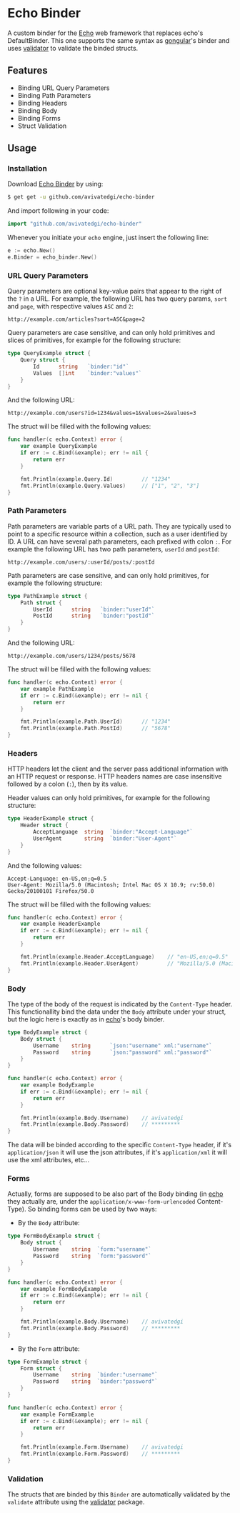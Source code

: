 # Echo Binder

A custom binder for the [Echo](https://echo.labstack.com/) web framework that replaces echo's DefaultBinder.
This one supports the same syntax as [gongular](https://github.com/mustafaakin/gongular)'s binder and uses [validator](https://github.com/go-playground/validator) to validate the binded structs.

## Features

* Binding URL Query Parameters
* Binding Path Parameters
* Binding Headers
* Binding Body
* Binding Forms
* Struct Validation

## Usage

### Installation

Download [Echo Binder](https://github.com/avivatedgi/echo-binder) by using:

```bash
$ get get -u github.com/avivatedgi/echo-binder
```

And import following in your code:

```go
import "github.com/avivatedgi/echo-binder"
```

Whenever you initiate your `echo` engine, just insert the following line:

```go
e := echo.New()
e.Binder = echo_binder.New()
```

### URL Query Parameters

Query parameters are optional key-value pairs that appear to the right of the `?` in a URL. For example, the following URL has two query params, `sort` and `page`, with respective values `ASC` and `2`:

```http
http://example.com/articles?sort=ASC&page=2
```

Query parameters are case sensitive, and can only hold primitives and slices of primitives, for example for the following structure:

```go
type QueryExample struct {
    Query struct {
        Id      string   `binder:"id"`
        Values  []int    `binder:"values"`
    }
}
```

And the following URL:

```http
http://example.com/users?id=1234&values=1&values=2&values=3
```

The struct will be filled with the following values:

```go
func handler(c echo.Context) error {
    var example QueryExample
    if err := c.Bind(&example); err != nil {
        return err
    }

    fmt.Println(example.Query.Id)         // "1234"
    fmt.Println(example.Query.Values)     // ["1", "2", "3"]
}
```

### Path Parameters

Path parameters are variable parts of a URL path. They are typically used to point to a specific resource within a collection, such as a user identified by ID. A URL can have several path parameters, each prefixed with colon `:`. For example the following URL has two path parameters, `userId` and `postId`:

```http
http://example.com/users/:userId/posts/:postId
```

Path parameters are case sensitive, and can only hold primitives, for example the following structure:

```go
type PathExample struct {
    Path struct {
        UserId      string   `binder:"userId"`
        PostId      string   `binder:"postId"`
    }
}
```

And the following URL:

```http
http://example.com/users/1234/posts/5678
```

The struct will be filled with the following values:

```go
func handler(c echo.Context) error {
    var example PathExample
    if err := c.Bind(&example); err != nil {
        return err
    }

    fmt.Println(example.Path.UserId)      // "1234"
    fmt.Println(example.Path.PostId)      // "5678"
}
```

### Headers

HTTP headers let the client and the server pass additional information with an HTTP request or response. HTTP headers names are case insensitive followed by a colon (`:`), then by its value.

Header values can only hold primitives, for example for the following structure:

```go
type HeaderExample struct {
    Header struct {
        AcceptLanguage  string  `binder:"Accept-Language"`
        UserAgent       string  `binder:"User-Agent"`
    }
}
```

And the following values:

```
Accept-Language: en-US,en;q=0.5
User-Agent: Mozilla/5.0 (Macintosh; Intel Mac OS X 10.9; rv:50.0) Gecko/20100101 Firefox/50.0
```

The struct will be filled with the following values:

```go
func handler(c echo.Context) error {
    var example HeaderExample
    if err := c.Bind(&example); err != nil {
        return err
    }

    fmt.Println(example.Header.AcceptLanguage)    // "en-US,en;q=0.5"
    fmt.Println(example.Header.UserAgent)         // "Mozilla/5.0 (Macintosh; Intel Mac OS X 10.9; rv:50.0) Gecko/20100101 Firefox/50.0"
}
```

### Body

The type of the body of the request is indicated by the `Content-Type` header. This functionallity bind the data under the `Body` attribute under your struct, but the logic here is exactly as in [echo](https://echo.labstack.com/)'s body binder.

```go
type BodyExample struct {
    Body struct {
        Username    string      `json:"username" xml:"username"`
        Password    string      `json:"password" xml:"password"`
    }
}

func handler(c echo.Context) error {
    var example BodyExample
    if err := c.Bind(&example); err != nil {
        return err
    }

    fmt.Println(example.Body.Username)    // avivatedgi
    fmt.Println(example.Body.Password)    // *********
}
```

The data will be binded according to the specific `Content-Type` header, if it's `application/json` it will use the json attributes, if it's `application/xml` it will use the xml attributes, etc...

### Forms

Actually, forms are supposed to be also part of the Body binding (in [echo](https://echo.labstack.com/) they actually are, under the `application/x-www-form-urlencoded` Content-Type). So binding forms can be used by two ways:

* By the `Body` attribute:

```go
type FormBodyExample struct {
    Body struct {
        Username    string  `form:"username"`
        Password    string  `form:"password"`
    }
}

func handler(c echo.Context) error {
    var example FormBodyExample
    if err := c.Bind(&example); err != nil {
        return err
    }

    fmt.Println(example.Body.Username)    // avivatedgi
    fmt.Println(example.Body.Password)    // *********
}
```

* By the `Form` attribute:

```go
type FormExample struct {
    Form struct {
        Username    string  `binder:"username"`
        Password    string  `binder:"password"`
    }
}

func handler(c echo.Context) error {
    var example FormExample
    if err := c.Bind(&example); err != nil {
        return err
    }

    fmt.Println(example.Form.Username)    // avivatedgi
    fmt.Println(example.Form.Password)    // *********
}
```

### Validation

The structs that are binded by this `Binder` are automatically validated by the `validate` attribute using the [validator](https://github.com/go-playground/validator) package.
